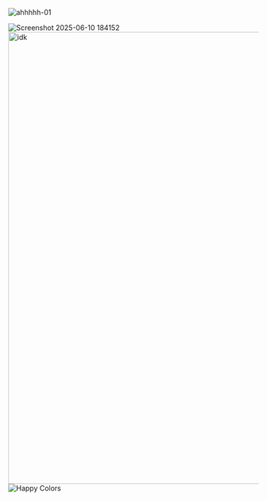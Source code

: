 
![ahhhhh-01](https://github.com/user-attachments/assets/1a313718-474c-4fa8-8b94-f167de20ab4a)


![Screenshot 2025-06-10 184152](https://github.com/user-attachments/assets/69558f2b-aaf4-4653-8bed-d3d38954fc94)
<img width="908" alt="idk" src="https://github.com/user-attachments/assets/9439831f-c17f-4271-a3e8-c076554a6b52" />
![Happy Colors](https://github.com/user-attachments/assets/15543758-8bd9-4d49-ba57-35dcdadfa38c)





















